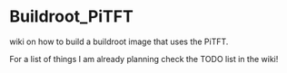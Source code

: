 # Buildroot_PiTFT
wiki on how to build a buildroot image that uses the PiTFT.

For a list of things I am already planning check the TODO list in the wiki!
